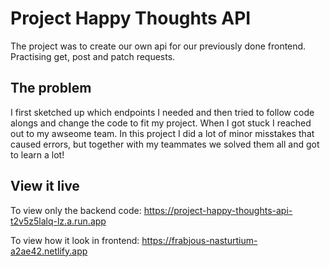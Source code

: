 # Project Happy Thoughts API

The project was to create our own api for our previously done frontend. Practising get, post and patch requests. 

## The problem

I first sketched up which endpoints I needed and then tried to follow code alongs and change the code to fit my project. When I got stuck I reached out to my awseome team. In this project I did a lot of minor misstakes that caused errors, but together with my teammates we solved them all and got to learn a lot! 

## View it live

To view only the backend code: 
https://project-happy-thoughts-api-t2v5z5lalq-lz.a.run.app

To view how it look in frontend: 
https://frabjous-nasturtium-a2ae42.netlify.app
